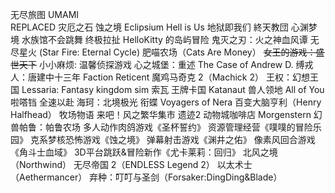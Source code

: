 无尽旅图
UMAMI            
REPLACED
灾厄之石
蚀之境 Eclipsium
Hell is Us 地狱即我们
終天教団
心渊梦境
水族馆不会跳舞
 终极拉扯
HelloKitty 的岛屿冒险
 鬼灭之刃：火之神血风谭
无尽星火 (Star Fire: Eternal Cycle)
肥喵农场（Cats Are Money）
~~女王的游戏：盛世天下~~
小小麻烦: 温馨侦探游戏
心之城堡：重述
The Case of Andrew D.
缚戎人：唐建中十三年
Faction Reticent
魔鸡马奇克 2（Machick 2）
王权：幻想王国
Lessaria: Fantasy kingdom sim
索瓦
王牌卡国
Katanaut
兽人领地
All of You
啦嗒铛
全速以赴
海珂：北境极光
衔蝶
Voyagers of Nera
百变大脑亨利（Henry Halfhead）
牧场物语 来吧！风之繁华集市
遗迹2
动物城咖啡店
Morgenstern
幻兽帕鲁：帕鲁农场
多人动作肉鸽游戏《圣杯誓约》
资源管理经营《噗噗的冒险乐园》
克系梦核恐怖游戏《蚀之境》
弹幕射击游戏《渊井之佑》
像素风回合游戏《角斗士血域》
3D平台跳跃&冒险新作《尤卡莱莉：回归》
北风之境（Northwind）
无尽帝国 2（ENDLESS Legend 2）
以太术士（Aethermancer）
弃种：叮叮与圣剑（Forsaker:DingDing&Blade）